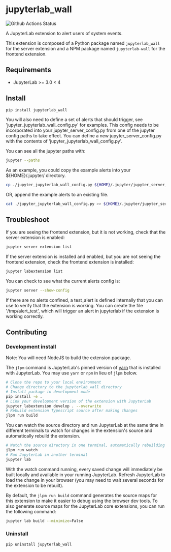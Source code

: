 # jupyterlab_wall

![Github Actions Status](https://github.com/mlhenderson/jupyterlab_wall/workflows/Build/badge.svg)

A JupyterLab extension to alert users of system events.


This extension is composed of a Python package named `jupyterlab_wall`
for the server extension and a NPM package named `jupyterlab-wall`
for the frontend extension.


## Requirements

* JupyterLab >= 3.0 < 4

## Install

```bash
pip install jupyterlab_wall
```

You will also need to define a set of alerts that should trigger, see 'jupyter_jupyterlab_wall_config.py' for examples.
This config needs to be incorporated into your jupyter_server_config.py from one of the jupyter config paths
to take effect.  You can define a new jupyter_server_config.py with the contents of 'jupyter_jupyterlab_wall_config.py'.

You can see all the jupyter paths with:
```bash
jupyter --paths
```

As an example, you could copy the example alerts into your ${HOME}/.jupyter/ directory.
```bash
cp ./jupyter_jupyterlab_wall_config.py ${HOME}/.jupyter/jupyter_server_config.py
```

OR, append the example alerts to an existing file.
```bash
cat ./jupyter_jupyterlab_wall_config.py >> ${HOME}/.jupyter/jupyter_server_config.py
```

## Troubleshoot

If you are seeing the frontend extension, but it is not working, check
that the server extension is enabled:

```bash
jupyter server extension list
```

If the server extension is installed and enabled, but you are not seeing
the frontend extension, check the frontend extension is installed:

```bash
jupyter labextension list
```

You can check to see what the current alerts config is:
```bash
jupyter server --show-config
```

If there are no alerts confined, a test_alert is defined internally that you can use to verify that the extension is
working.  You can create the file '/tmp/alert_test', which will trigger an alert in jupyterlab if the extension
is working correctly.


## Contributing

### Development install

Note: You will need NodeJS to build the extension package.

The `jlpm` command is JupyterLab's pinned version of
[yarn](https://yarnpkg.com/) that is installed with JupyterLab. You may use
`yarn` or `npm` in lieu of `jlpm` below.

```bash
# Clone the repo to your local environment
# Change directory to the jupyterlab_wall directory
# Install package in development mode
pip install -e .
# Link your development version of the extension with JupyterLab
jupyter labextension develop . --overwrite
# Rebuild extension Typescript source after making changes
jlpm run build
```

You can watch the source directory and run JupyterLab at the same time in different terminals to watch for changes in the extension's source and automatically rebuild the extension.

```bash
# Watch the source directory in one terminal, automatically rebuilding when needed
jlpm run watch
# Run JupyterLab in another terminal
jupyter lab
```

With the watch command running, every saved change will immediately be built locally and available in your running JupyterLab. Refresh JupyterLab to load the change in your browser (you may need to wait several seconds for the extension to be rebuilt).

By default, the `jlpm run build` command generates the source maps for this extension to make it easier to debug using the browser dev tools. To also generate source maps for the JupyterLab core extensions, you can run the following command:

```bash
jupyter lab build --minimize=False
```

### Uninstall

```bash
pip uninstall jupyterlab_wall
```
